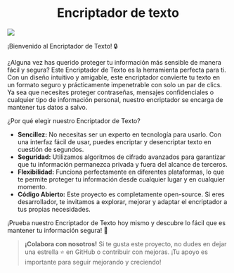 <h1 align="center">Encriptador de texto</h1>
<p align="left">
   <img src="https://img.shields.io/badge/STATUS-EN%20DESAROLLO-green">
   </p>

¡Bienvenido al Encriptador de Texto! 🔒

¿Alguna vez has querido proteger tu información más sensible de manera fácil y segura? Este Encriptador de Texto es la herramienta perfecta para ti. Con un diseño intuitivo y amigable, este encriptador convierte tu texto en un formato seguro y prácticamente impenetrable con solo un par de clics. Ya sea que necesites proteger contraseñas, mensajes confidenciales o cualquier tipo de información personal, nuestro encriptador se encarga de mantener tus datos a salvo.

¿Por qué elegir nuestro Encriptador de Texto? 

- **Sencillez:** No necesitas ser un experto en tecnología para usarlo. Con una interfaz fácil de usar, puedes encriptar y desencriptar texto en cuestión de segundos.
- **Seguridad:** Utilizamos algoritmos de cifrado avanzados para garantizar que tu información permanezca privada y fuera del alcance de terceros.
- **Flexibilidad:** Funciona perfectamente en diferentes plataformas, lo que te permite proteger tu información desde cualquier lugar y en cualquier momento.
- **Código Abierto:** Este proyecto es completamente open-source. Si eres desarrollador, te invitamos a explorar, mejorar y adaptar el encriptador a tus propias necesidades.

¡Prueba nuestro Encriptador de Texto hoy mismo y descubre lo fácil que es mantener tu información segura! 🚀

> **¡Colabora con nosotros!** Si te gusta este proyecto, no dudes en dejar una estrella ⭐ en GitHub o contribuir con mejoras. ¡Tu apoyo es importante para seguir mejorando y creciendo!
>



